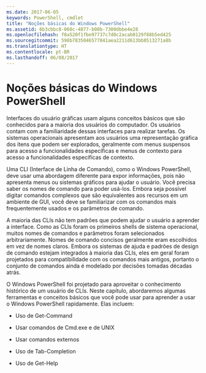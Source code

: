 ```yaml
---
ms.date: 2017-06-05
keywords: PowerShell, cmdlet
title: "Noções básicas do Windows PowerShell"
ms.assetid: 6b3cbbc8-060c-4877-b00b-7300dbbe4e28
ms.openlocfilehash: f8a520f1fbe97737c7d0c2acab0129f88b5ed425
ms.sourcegitcommit: 598b7835046577841aea2211d613bb8513271a8b
ms.translationtype: HT
ms.contentlocale: pt-BR
ms.lasthandoff: 06/08/2017
---
```

# <a name="windows-powershell-basics"></a>Noções básicas do Windows PowerShell
Interfaces do usuário gráficas usam alguns conceitos básicos que são conhecidos para a maioria dos usuários do computador. Os usuários contam com a familiaridade dessas interfaces para realizar tarefas. Os sistemas operacionais apresentam aos usuários uma representação gráfica dos itens que podem ser explorados, geralmente com menus suspensos para acesso a funcionalidades específicas e menus de contexto para acesso a funcionalidades específicas de contexto.

Uma CLI (Interface de Linha de Comando), como o Windows PowerShell, deve usar uma abordagem diferente para expor informações, pois não apresenta menus ou sistemas gráficos para ajudar o usuário. Você precisa saber os nomes de comando para poder usá-los. Embora seja possível digitar comandos complexos que são equivalentes aos recursos em um ambiente de GUI, você deve se familiarizar com os comandos mais frequentemente usados e os parâmetros de comando.

A maioria das CLIs não tem padrões que podem ajudar o usuário a aprender a interface. Como as CLIs foram os primeiros shells de sistema operacional, muitos nomes de comandos e parâmetros foram selecionados arbitrariamente. Nomes de comando concisos geralmente eram escolhidos em vez de nomes claros. Embora os sistemas de ajuda e padrões de design de comando estejam integrados à maioria das CLIs, eles em geral foram projetados para compatibilidade com os comandos mais antigos, portanto o conjunto de comandos ainda é modelado por decisões tomadas décadas atrás.

O Windows PowerShell foi projetado para aproveitar o conhecimento histórico de um usuário de CLIs. Neste capítulo, abordaremos algumas ferramentas e conceitos básicos que você pode usar para aprender a usar o Windows PowerShell rapidamente. Elas incluem:

-   Uso de Get-Command

-   Usar comandos de Cmd.exe e de UNIX

-   Usar comandos externos

-   Uso de Tab-Completion

-   Uso de Get-Help

